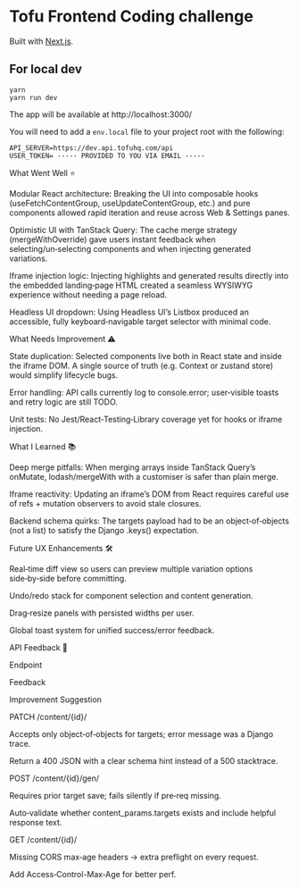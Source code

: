 # Tofu Frontend Coding challenge

Built with [Next.js](https://nextjs.org/).

## For local dev

```commandline
yarn
yarn run dev
```

The app will be available at http://localhost:3000/

You will need to add a `env.local` file to your project root with the following:

```
API_SERVER=https://dev.api.tofuhq.com/api
USER_TOKEN= ----- PROVIDED TO YOU VIA EMAIL -----
```

What Went Well ⭐️

Modular React architecture: Breaking the UI into composable hooks (useFetchContentGroup, useUpdateContentGroup, etc.) and pure components allowed rapid iteration and reuse across Web & Settings panes.

Optimistic UI with TanStack Query: The cache merge strategy (mergeWithOverride) gave users instant feedback when selecting/un‑selecting components and when injecting generated variations.

Iframe injection logic: Injecting highlights and generated results directly into the embedded landing‑page HTML created a seamless WYSIWYG experience without needing a page reload.

Headless UI dropdown: Using Headless UI’s Listbox produced an accessible, fully keyboard‑navigable target selector with minimal code.

What Needs Improvement ⚠️

State duplication: Selected components live both in React state and inside the iframe DOM.  A single source of truth (e.g. Context or zustand store) would simplify lifecycle bugs.

Error handling: API calls currently log to console.error; user‑visible toasts and retry logic are still TODO.

Unit tests: No Jest/React‑Testing‑Library coverage yet for hooks or iframe injection.

What I Learned 📚

Deep merge pitfalls: When merging arrays inside TanStack Query’s onMutate, lodash/mergeWith with a customiser is safer than plain merge.

Iframe reactivity: Updating an iframe’s DOM from React requires careful use of refs + mutation observers to avoid stale closures.

Backend schema quirks: The targets payload had to be an object‑of‑objects (not a list) to satisfy the Django .keys() expectation.

Future UX Enhancements 🛠️

Real‑time diff view so users can preview multiple variation options side‑by‑side before committing.

Undo/redo stack for component selection and content generation.

Drag‑resize panels with persisted widths per user.

Global toast system for unified success/error feedback.

API Feedback 📮

Endpoint

Feedback

Improvement Suggestion

PATCH /content/{id}/

Accepts only object‑of‑objects for targets; error message was a Django trace.

Return a 400 JSON with a clear schema hint instead of a 500 stacktrace.

POST /content/{id}/gen/

Requires prior target save; fails silently if pre‑req missing.

Auto‑validate whether content_params.targets exists and include helpful response text.

GET /content/{id}/

Missing CORS max‑age headers → extra preflight on every request.

Add Access‑Control-Max‑Age for better perf.

